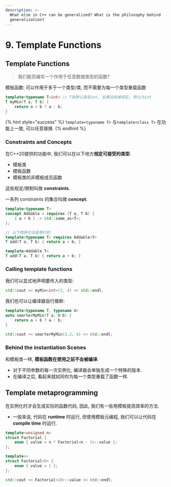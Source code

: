 ```yaml
---
description: >-
  What else in C++ can be generalized? What is the philosophy behind
  generalization?
---
```


# 9. Template Functions

## Template Functions

> 我们能否编写一个作用于任意数据类型的函数?

模板函数: 可以作用于多于一个类型/类, 而不需要为每一个类型重载函数

```cpp
template<typename T=int> // T有默认类型int, 如果没有被规定, 默认为int
T myMin(T a, T b) {
    return a < b ? a : b;
}
```

{% hint style="success" %}
`template<typename T>` 与`template<class T>` 在功能上一致, 可以任意替换.
{% endhint %}

### Constraints and Concepts

在C++20提供的功能中, 我们可以在以下地方**规定可接受的类型**:

* 模板类
* 模板函数
* 模板类的非模板成员函数

这些规定/限制叫做 **constraints**.

一系列 constraints 的集合叫做 **concept**.

```cpp
template<typename T>
concept Addable = requires (T a, T b) {
    { a + b } -> std::same_as<T>;
};

// 以下两种方法是等价的
template<typename T> requires Addable<T>
T add(T a, T b) { return a + b; }

template<Addable T>
T add(T a, T b) { return a + b; }
```



### Calling template functions

我们可以显式地声明要传入的类型:

```cpp
std::cout << myMin<int>(3, 4) << std::endl;
```

我们也可以让编译器自行推断:

```cpp
template<typename T, typename U>
auto smarterMyMin(T a, U b) {
    return a < b ? a : b;
}

std::cout << smarterMyMin(3.2, 4) << std::endl;
```



### Behind the instantiation Scenes

和模板类一样, **模板函数在使用之前不会被编译**.

* 对于不同参数的每一次实例化, 编译器会单独生成一个特殊的版本.
* 在编译之后, 看起来就如同你为每一个类型重载了函数一样.



## Template metaprogramming

在实例化时才会生成实际的函数代码, 因此, 我们有一些用模板提高效率的方法.

* 一般来说, 代码在 **runtime** 时运行, 但使用模板元编程, 我们可以让代码在 **compile time** 时运行.

```cpp
template<unsigned n>
struct Factorial {
    enum { value = n * Factorial<n - 1>::value };
};

template<>
struct Factorial<0> {
    enum { value = 1 };
};

std::cout << Factorial<10>::value << std::endl;
```
